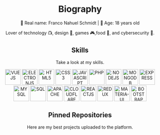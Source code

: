 <h1 align="center">Biography</h1>
<p align="center">🌙 Real name: Franco Nahuel Schmidt | 🌟 Age: 18 years old</p>
<p align="center">Lover of technology 📺, design 🎨, games 🎮,food 🍕, and cybersecurity 🔐.</p>
<h2 align="center">Skills</h2>
<p align="center">Take a look at my skills.</p>

<p align="center">
  <img src='https://i.imgur.com/se8Mkbj.png' alt='VUEJS' height='50px'>
  <img src='https://i.imgur.com/ELC5E2x.png' alt='ELECTRONJS' height='50px'>
  <img src='https://i.imgur.com/OS6L9MW.png' alt='HTML5' height='50px'>
  <img src='https://i.imgur.com/GAQuyz4.png' alt='CSS3' height='50px'>
  <img src='https://i.imgur.com/aO50oaW.jpg' alt='JAVASCRIPT' height='50px'>
  <img src='https://i.imgur.com/zjXkN4b.png' alt='PHP' height='50px'>
  <img src='https://i.imgur.com/36AGb0R.png' alt='NODEJS' height='50px'>
  <img src='https://i.imgur.com/cxpwb2C.png' alt='MONGODB' height='50px'>
  <img src='https://i.imgur.com/1efgMO7.png' alt='EXPRESS' height='50px'>
  <img src='https://i.imgur.com/q6DcGfa.png' alt='MYSQL' height='50px'>
  <img src='https://i.imgur.com/0CnTYSh.png' alt='SQL' height='50px'>
  <img src='https://i.imgur.com/NcxoUKb.png' alt='APACHE' height='50px'>
  <img src='https://i.imgur.com/I2CcJY3.png' alt='CLOUDFLARE' height='50px'>
  <img src='https://i.imgur.com/HnzJi76.png' alt='REACTJS' height='50px'>
  <img src='https://i.imgur.com/VhLPipG.png' alt='REDUX' height='50px'>
  <img src='https://i.imgur.com/qjtWDZT.png' alt='MATERIA-UI' height='50px'>
  <img src='https://i.imgur.com/H82gVOD.png' alt='BOOTSTRAP' height='50px'>

<h2 align="center">Pinned Repositories</h2>
<p align="center">Here are my best projects uploaded to the platform.</p>
